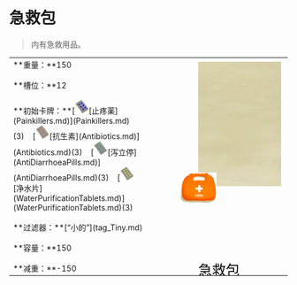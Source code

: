 # 急救包  
> 内有急救用品。  
  
<style>
        .table8008 th,td{
            text-align:left;
            vertical-align:top;
        }
        </style><table class="table table-bordered table8008" data-toggle="table"  data-show-header="false"><thead style="display:none"><tr ><th  style="width:50%;"  >title</th><th  style="width:50%;"  ></th></tr></thead><tr ><td  style="width:50%;"  >**重量：**150<br><br>**槽位：**12<br><br>**初始卡牌：**[<div style="width:25px;display:inline-block;text-align:center"><img decoding="async" src="../wiki/Sprite/Painkillers.png" href="a.md" style="max-width:25px;max-height:25px;"></div>[止‍疼薬](Painkillers.md)](Painkillers.md)(3)&nbsp;&nbsp;&nbsp;&nbsp;[<div style="width:25px;display:inline-block;text-align:center"><img decoding="async" src="../wiki/Sprite/Antibiotics.png" href="a.md" style="max-width:25px;max-height:25px;"></div>[抗生素](Antibiotics.md)](Antibiotics.md)(3)&nbsp;&nbsp;&nbsp;&nbsp;[<div style="width:25px;display:inline-block;text-align:center"><img decoding="async" src="../wiki/Sprite/Anti-Diarrhoea.png" href="a.md" style="max-width:25px;max-height:25px;"></div>[泻立停](AntiDiarrhoeaPills.md)](AntiDiarrhoeaPills.md)(3)&nbsp;&nbsp;&nbsp;&nbsp;[<div style="width:25px;display:inline-block;text-align:center"><img decoding="async" src="../wiki/Sprite/Seasickness.png" href="a.md" style="max-width:25px;max-height:25px;"></div>[净水片](WaterPurificationTablets.md)](WaterPurificationTablets.md)(3)<br><br>**过滤器：**[“小的”](tag_Tiny.md)<br><br>**容量：**150<br><br>**减重：**-150</td><td  style="width:50%;"  ><div style="float:right; margin:5px"><div class="gamecard" style="width:150px; height:225px;"><a href="FirstAidKitTrunk.md" style="color:black"><img class="bg" decoding="async" src="../wiki/Sprite/BG_SandFront.png" href="a.md" style="max-width:150px;max-height:225px;"><img decoding="async" src="../wiki/Sprite/FirstAidKit.png" class="cardimage" style="transform: translate(-50%, -50%) scale(0.4398826979472141);"><span style="font-size: 25px;">急救包</span></a></div></div></td></tr></tbody></table>  
  


<script>document.title="急救包 - 卡牌生存百科 Card Survival Wiki";</script>